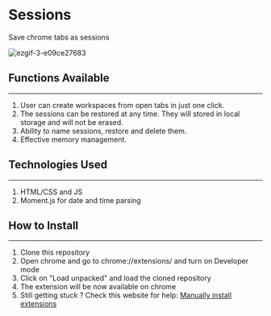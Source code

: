 # Sessions

Save chrome tabs as sessions
  
![ezgif-3-e09ce27683](https://user-images.githubusercontent.com/42151354/162585583-c35a0b64-7632-470a-89b9-c5282714d5de.gif)

## Functions Available
---

1. User can create workspaces from open tabs in just one click.
2. The sessions can be restored at any time. They will stored in local storage and will not be erased.
3. Ability to name sessions, restore and delete them.
4. Effective memory management.

## Technologies Used
---
1. HTML/CSS and JS 
2. Moment.js for date and time parsing

## How to Install
---
1. Clone this repository
2. Open chrome and go to chrome://extensions/ and turn on Developer mode
3. Click on "Load unpacked" and load the cloned repository
4. The extension will be now available on chrome
5. Still getting stuck ? Check this website for help: <a href="https://www.cnet.com/tech/services-and-software/how-to-install-chrome-extensions-manually/">Manually install extensions</a>
